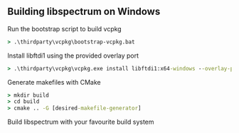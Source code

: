 ## Building libspectrum on Windows

Run the bootstrap script to build vcpkg

```cmd
> .\thirdparty\vcpkg\bootstrap-vcpkg.bat
```

Install libftdi1 using the provided overlay port

```cmd
> .\thirdparty\vcpkg\vcpkg.exe install libftdi1:x64-windows --overlay-ports .\thirdparty\vcpkg_ports
```

Generate makefiles with CMake

```cmd
> mkdir build
> cd build
> cmake .. -G [desired-makefile-generator]
```

Build libspectrum with your favourite build system
